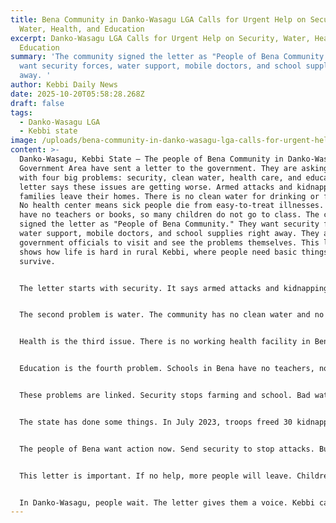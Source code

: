 ```yaml
---
title: Bena Community in Danko-Wasagu LGA Calls for Urgent Help on Security,
  Water, Health, and Education
excerpt: Danko-Wasagu LGA Calls for Urgent Help on Security, Water, Health, and
  Education
summary: 'The community signed the letter as "People of Bena Community." They
  want security forces, water support, mobile doctors, and school supplies right
  away. '
author: Kebbi Daily News
date: 2025-10-20T05:58:28.268Z
draft: false
tags:
  - Danko-Wasagu LGA
  - Kebbi state
image: /uploads/bena-community-in-danko-wasagu-lga-calls-for-urgent-help-on-security-water-health-and-education.jpg
content: >-
  Danko-Wasagu, Kebbi State – The people of Bena Community in Danko-Wasagu Local
  Government Area have sent a letter to the government. They are asking for help
  with four big problems: security, clean water, health care, and education. The
  letter says these issues are getting worse. Armed attacks and kidnappings make
  families leave their homes. There is no clean water for drinking or farming.
  No health center means sick people die from easy-to-treat illnesses. Schools
  have no teachers or books, so many children do not go to class. The community
  signed the letter as "People of Bena Community." They want security forces,
  water support, mobile doctors, and school supplies right away. They also ask
  government officials to visit and see the problems themselves. This letter
  shows how life is hard in rural Kebbi, where people need basic things to
  survive.


  The letter starts with security. It says armed attacks and kidnappings have displaced many families. This stops farming and makes people hungry. Bena is a small village in Danko-Wasagu LGA, near the border with Zamfara and Niger states. Bandits often come here. In June 2025, bandits killed 30 people in nearby Zuru communities, including parts of Danko-Wasagu. The local government chairman, Hussaini Aliyu-Bena, said the area shares a border with Zamfara, where bandits hide. In October 2024, bandits took 16 people from Bena village and nearby areas. Just last month, in August 2025, police rescued two kidnapped people in Ribah district of Danko-Wasagu. But attacks keep happening. In May 2025, bandits killed 15 farmers in Waje village, Danko-Wasagu. The deputy governor visited and gave N24 million to families, but people say more security is needed. Bandits also attack churches, like in Zagami village in May 2025, taking Christians during service. A study from 2025 says Danko-Wasagu has lost hundreds of lives and thousands displaced over the past 10 years. Families in Bena now live in fear. They cannot farm or go to markets. This makes food prices high. The letter asks for security deployment to protect the area.


  The second problem is water. The community has no clean water and no irrigation for farms. This causes big losses in crops. People walk long distances for dirty water from streams. In Danko-Wasagu, dry spells make things worse. A 2023 study looked at the 2021 dry spell in the LGA. It said no rain for days killed crops and made hunger bad. Farmers in Kebbi grow rice and maize, but without water, yields drop 30-50%. In nearby D'ka community in Wasagu LGA, people used shallow wells with animal waste. A project by WaterAid and Guinness in 2019 built a solar water pump there. It helped 2,500 people get clean water. But Bena has no such project. Floods in August 2025 damaged wells in the area. Dirty water spreads diseases like cholera. Kebbi had 200 cases in April 2025. Women and children spend hours fetching water. This stops them from working or studying. The letter calls for emergency water support, like new pumps and pipes for farms. The National Bureau of Statistics says only 40% of Kebbi homes have safe water. In rural spots like Bena, it's less than 30%.


  Health is the third issue. There is no working health facility in Bena. No doctors or nurses are there. People die from sicknesses like malaria or diarrhea that medicine can fix. The letter wants mobile clinics to visit. Danko-Wasagu has some health centers, like Bena PHC and Danmakwarwa Health Post. But many are in bad shape. A Facebook post from September 2025 shows a hospital in Danko-Wasagu with broken walls and no beds. Another post says almost every hospital in Kebbi is poor. Insecurity stops workers from going. A 2023 report says banditry closes clinics in Danko-Wasagu. Kebbi has one doctor for every 5,000 people. That's too few. The state gave N2 billion for health in June 2025, but only 60% is used. A 2020 study found high child malnutrition in Danko-Wasagu because no nearby clinics. Cholera and malaria kill kids. Without mobile clinics, moms give birth at home and sick people wait too long.


  Education is the fourth problem. Schools in Bena have no teachers, no classrooms, and no books. Many children stay home. The letter asks for help to build classes and give materials. Danko-Wasagu has schools like Masama Primary and Rade Primary. There is also Tanko Ribah College of Education in Ribah town. In September 2025, the governor built Dan-makarwa Primary School in the LGA. But many schools lack teachers because of danger. A 2024 study says banditry keeps kids out of school in Danko-Wasagu. About 40% of children drop out. They help parents farm or fetch water instead. The World Bank says Kebbi needs more school projects, but Danko-Wasagu gets little. Floods damage classrooms. Without education, kids stay poor.


  These problems are linked. Security stops farming and school. Bad water causes sickness. No health care means deaths. No education means no jobs later. Kebbi has 72% poverty. The UN says 33 million in the northwest face hunger. Bandits steal cows and kidnap. Floods ruin fields. The government must help.


  The state has done some things. In July 2023, troops freed 30 kidnapped in Danko-Wasagu. The governor sent N50 million for flood victims in Bunza, but not Bena. NEMA gives camp help, but it's small. The Community and Social Development Project built water and roads in some parts. In April 2025, the Senate gave solar tanks to 11 wards in Danko-Wasagu.


  The people of Bena want action now. Send security to stop attacks. Build water pumps and farm pipes. Start mobile clinics. Give school books and teachers. A visit from officials can start the work.


  This letter is important. If no help, more people will leave. Children will not learn. Sickness will grow. The government can fix it with money and plans. Use N1 billion from the budget for wells. Send troops like in other LGAs. Build classes through the education board. A visit shows the government cares.


  In Danko-Wasagu, people wait. The letter gives them a voice. Kebbi can change. With help, Bena can have safe homes, clean water, doctors, and schools. Leaders must act today.
---
```


